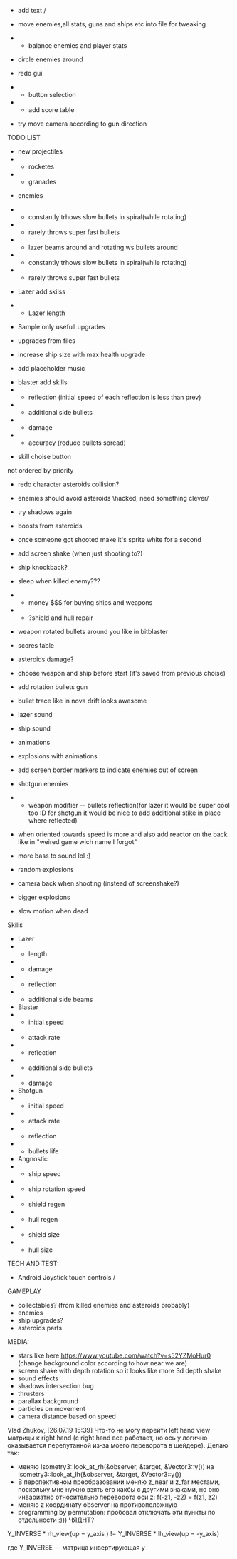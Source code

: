 * add text \/
* move enemies,all stats, guns and ships etc into file for tweaking 
* * balance enemies and player stats
* circle enemies around
* redo gui
* * button selection
* * add score table

* try move camera according to gun direction


TODO LIST
* new projectiles
* * rocketes
* * granades

<!-- * Pick gun UI \/ -->
<!-- * Don't slow down bullets \/ -->
* enemies
<!-- * * rarely throws bullets around \/ -->
<!-- * * lazer beam enemy \/ -->
* * constantly trhows slow bullets in spiral(while rotating)
* * rarely throws super fast bullets
* * lazer beams around and rotating
ws bullets around
* * constantly trhows slow bullets in spiral(while rotating)
* * rarely throws super fast bullets

* Lazer add skilss
* * Lazer length

* Sample only usefull upgrades

* upgrades from files


* increase ship size with max health upgrade

* add placeholder music


<!-- * sample random skills \/ -->
<!-- * when died, restart from menu \/ -->
<!-- * skill menu via hotkey \/ -->
* blaster add skills 
* * reflection (initial speed of each reflection is less than prev)
* * additional side bullets
* * damage
* * accuracy (reduce bullets spread)
<!-- *  Angnostic skills \/ -->
<!-- * * ship rotation speed \/ -->
<!-- * * shield regen \/ -->
<!-- * * hull regen \/ -->
<!-- * * shield size \/ -->
<!-- * * hull size \/ -->

* skill choise button




not ordered by priority
<!-- * add asteroids initial movement and rotation \/
* redo asteroids explosions: fix rotation of parts when destructed \/ (seems good but when rotation is fast feels wrong?)
* redo asteroids explosions: add lifes \/ -->
* redo character asteroids collision?
<!-- * redo effects spawning (explosion when destroyed, mini explosion when shoted) \/ -->
<!-- * enemies start shoot when theay near you and stop futher \/ -->
* enemies should avoid asteroids \hacked, need something clever/
<!-- * wasd control \/ -->
* try shadows again
<!-- * lazer weapon (rotation) \/ -->
<!-- * lazer weapon (no rotation) not fit in controls X -->
<!-- * shotgun weapon \/ -->
* boosts from asteroids
 <!-- * * ship speed boost for some time X -->
<!-- * * "additional weapon"  -- trace like in bitblaster -->
* once someone got shooted make it's sprite white for a second
* add screen shake (when just shooting to?)
* ship knockback?
* sleep when killed enemy???
* * money $$$ for buying ships and weapons
* * ?shield and hull repair
* weapon rotated bullets around you like in bitblaster
* scores table
* asteroids damage?
* choose weapon and ship before start (it's saved from previous choise)
* add rotation bullets gun
* bullet trace like in nova drift looks awesome
* lazer sound
* ship sound
* animations
* explosions with animations
* add screen border markers to indicate enemies out of screen
* shotgun enemies
* * weapon modifier -- bullets reflection(for lazer it would be super cool too :D for shotgun it would be nice to add additional stike in place where reflected)
* when oriented towards speed is more and also add reactor on the back like in "weired game wich name I forgot"

* more bass to sound lol :)
* random explosions
* camera back when shooting (instead of screenshake?)
* bigger explosions 
* slow motion when dead

Skills
* Lazer
* * length
* * damage
* * reflection
* * additional side beams
* Blaster
* * initial speed
* * attack rate
* * reflection
* * additional side bullets
* * damage
* Shotgun
* * initial speed
* * attack rate
* * reflection
* * bullets life
*  Angnostic
* * ship speed
* * ship rotation speed
* * shield regen
* * hull regen
* * shield size
* * hull size


TECH AND TEST:
* Android Joystick touch controls \/

GAMEPLAY
* collectables? (from killed enemies and asteroids probably)
* enemies
* ship upgrades?
* asteroids parts

MEDIA:
* stars like here https://www.youtube.com/watch?v=s52YZMoHur0  (change background color according to how near we are)
* screen shake with depth rotation so it looks like more 3d depth shake
* sound effects
* shadows intersection bug
* thrusters
* parallax background
* particles on movement
* camera distance based on speed



Vlad Zhukov, [26.07.19 15:39]
Что-то не могу перейти left hand view матрицы к right hand (с right hand все работает, но ось y логично оказывается перепутанной из-за моего переворота в шейдере).
Делаю так:
* меняю Isometry3::look_at_rh(&observer, &target, &Vector3::y()) на Isometry3::look_at_lh(&observer, &target, &Vector3::y())
* В перспективном преобразовании меняю z_near и z_far местами, поскольку мне нужно взять его какбы с другими знаками, но оно инвариатно относительно переворота оси z: f(-z1, -z2) = f(z1, z2)
* меняю z координату observer на противоположную
* programming by permutation: пробовал отключать эти пункты по отдельности  :)))
ЧЯДНТ?


Y_INVERSE * rh_view(up = y_axis ) !=
Y_INVERSE * lh_view(up = -y_axis)

где Y_INVERSE — матрица инвертирующая y